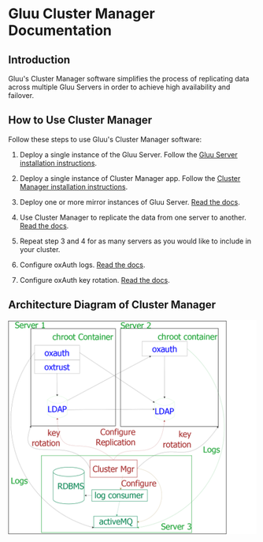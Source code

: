 # Gluu Cluster Manager Documentation
## Introduction
Gluu's Cluster Manager software simplifies the process of replicating data across multiple Gluu Servers in order to achieve high availability and failover. 

## How to Use Cluster Manager
Follow these steps to use Gluu's Cluster Manager software:

1. Deploy a single instance of the Gluu Server. Follow the [Gluu Server installation instructions](https://gluu.org/docs/ce/latest/installation-guide/install/).

2. Deploy a single instance of Cluster Manager app. Follow the [Cluster Manager installation instructions](https://gluu.org/docs/cm/alpha/installation/Installation/).

3. Deploy one or more mirror instances of Gluu Server. [Read the docs](https://gluu.org/docs/cm/alpha/configuration/configuring-GluuCE-Cluster/#server-2-mirror-server).

4. Use Cluster Manager to replicate the data from one server to another. [Read the docs]( https://gluu.org/docs/cm/alpha/replication/Setting-up-LDAP-replication/).

5. Repeat step 3 and 4 for as many servers as you would like to include in your cluster.

6. Configure oxAuth logs. [Read the docs](https://gluu.org/docs/cm/alpha/configuration/configuring-oxAuth-Logs/).

7. Configure oxAuth key rotation. [Read the docs](https://gluu.org/docs/cm/alpha/configuration/configuring-oxAuth-Key-Rotation/).

## Architecture Diagram of Cluster Manager

![architecture diagram](./ce-cluster-diagram.png)
